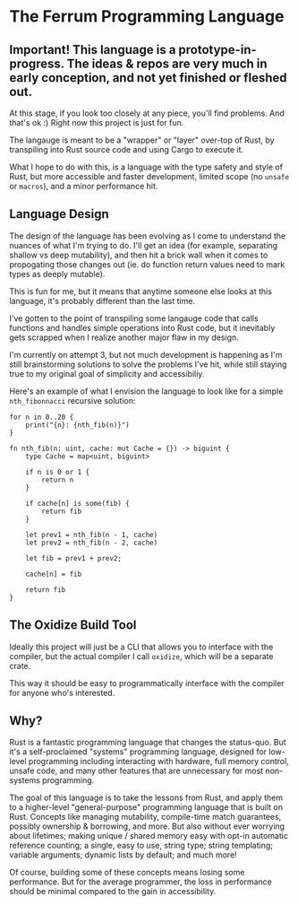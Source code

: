 # The Ferrum Programming Language

## Important! This language is a prototype-in-progress. The ideas & repos are very much in early conception, and not yet finished or fleshed out.

At this stage, if you look too closely at any piece, you'll find problems. And that's ok :) Right now this project is just for fun.

The langauge is meant to be a "wrapper" or "layer" over-top of Rust, by transpiling into Rust source code and using Cargo to execute it.

What I hope to do with this, is a language with the type safety and style of Rust, but more accessible and faster development, limited scope (no `unsafe` or `macros`), and a minor performance hit.

## Language Design

The design of the language has been evolving as I come to understand the nuances of what I'm trying to do. I'll get an idea (for example, separating shallow vs deep mutability), and then hit a brick wall when it comes to propogating those changes out (ie. do function return values need to mark types as deeply mutable).

This is fun for me, but it means that anytime someone else looks at this language, it's probably different than the last time.

I've gotten to the point of transpiling some langauge code that calls functions and handles simple operations into Rust code, but it inevitably gets scrapped when I realize another major flaw in my design.

I'm currently on attempt 3, but not much development is happening as I'm still brainstorming solutions to solve the problems I've hit, while still staying true to my original goal of simplicity and accessibiliy.

Here's an example of what I envision the language to look like for a simple `nth_fibonnacci` recursive solution:

```
for n in 0..20 {
    print("{n}: {nth_fib(n)}")
}

fn nth_fib(n: uint, cache: mut Cache = {}) -> biguint {
    type Cache = map<uint, biguint>

    if n is 0 or 1 {
        return n
    }

    if cache[n] is some(fib) {
        return fib
    }

    let prev1 = nth_fib(n - 1, cache)
    let prev2 = nth_fib(n - 2, cache)

    let fib = prev1 + prev2;

    cache[n] = fib

    return fib
}
```

## The Oxidize Build Tool

Ideally this project will just be a CLI that allows you to interface with the compiler, but the actual compiler I call `oxidize`, which will be a separate crate.

This way it should be easy to programmatically interface with the compiler for anyone who's interested.

## Why?

Rust is a fantastic programming language that changes the status-quo. But it's a self-proclaimed "systems" programming language, designed for low-level programming including interacting with hardware, full memory control, unsafe code, and many other features that are unnecessary for most non-systems programming.

The goal of this language is to take the lessons from Rust, and apply them to a higher-level "general-purpose" programming language that is built on Rust. Concepts like managing mutability, compile-time match guarantees, possibly ownership & borrowing, and more. But also without ever worrying about lifetimes; making unique / shared memory easy with opt-in automatic reference counting; a single, easy to use, string type; string templating; variable arguments; dynamic lists by default; and much more!

Of course, building some of these concepts means losing some performance. But for the average programmer, the loss in performance should be minimal compared to the gain in accessibility.
